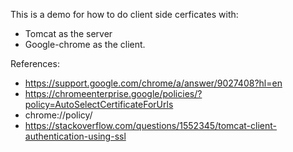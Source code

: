 This is a demo for how to do client side cerficates with:
- Tomcat as the server
- Google-chrome as the client.

References:
- https://support.google.com/chrome/a/answer/9027408?hl=en
- https://chromeenterprise.google/policies/?policy=AutoSelectCertificateForUrls
- chrome://policy/
- https://stackoverflow.com/questions/1552345/tomcat-client-authentication-using-ssl
